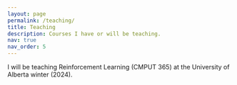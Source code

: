 ```yaml
---
layout: page
permalink: /teaching/
title: Teaching
description: Courses I have or will be teaching. 
nav: true
nav_order: 5
---
```


I will be teaching Reinforcement Learning (CMPUT 365) at the University of Alberta winter (2024).
